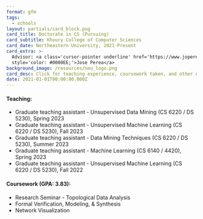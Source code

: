 ```yaml
---
format: gfm
tags:
  - schools
layout: partials/card_block.pug
card_title: Doctorate in CS (Pursuing)
card_subtitle: Khoury College of Computer Sciences
card_date: Northeastern University, 2021-Present
card_extra: >-
  Advisor: <a class='cursor-pointer underline' href='https://www.joperea.com/'
  style='color: #0000EE;'>Jose Perea</a>
background_image: /resources/neu_logo.png
card_desc: Click for teaching experience, coursework taken, and other details...
date: 2021-01-01T00:00:00.000Z
---
```



<div class="flex items-center px-2 py-1 bg-gray-100">

<h4 class="font-bold">

Teaching:
</h4>

</div>

<div class="lisc-desc p-2 bg-white-100 text-sm space-y-2">

- Graduate teaching assistant - Unsupervised Data Mining (CS 6220 / DS
  5230), Spring 2023
- Graduate teaching assistant - Unsupervised Machine Learning (CS 6220 /
  DS 5230), Fall 2023
- Graduate teaching assistant - Data Mining Techniques (CS 6220 / DS
  5230), Summer 2023
- Graduate teaching assistant - Machine Learning (CS 6140 / 4420),
  Spring 2023
- Graduate teaching assistant - Unsupervised Machine Learning (CS 6220 /
  DS 5230), Fall 2022

</div>

<div class="flex items-center px-2 py-1 bg-gray-100">

<h4 class="font-bold">

Coursework (GPA: 3.83):
</h4>

</div>

<div class="lisc-desc p-2 bg-white-100 text-sm space-y-2">

- Research Seminar - Topological Data Analysis
- Formal Verification, Modeling, & Synthesis
- Network Visualization

</div>
